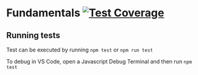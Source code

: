 # Fundamentals [![Test Coverage](https://codecov.io/gh/danursin/fundamentals/branch/main/graph/badge.svg?token=NT6IGEPIX6)](https://codecov.io/gh/danursin/fundamentals)

## Running tests

Test can be executed by running `npm test` or `npm run test`

To debug in VS Code, open a Javascript Debug Terminal and then run `npm test`
